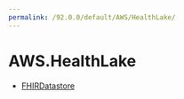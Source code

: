 ```yaml
---
permalink: /92.0.0/default/AWS/HealthLake/
---
```


# AWS.HealthLake



* [FHIRDatastore](FHIRDatastore.md)